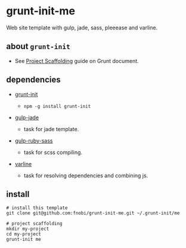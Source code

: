 grunt-init-me
================

Web site template with gulp, jade, sass, pleeease and varline.


## about `grunt-init`

- See [Project Scaffolding](http://gruntjs.com/project-scaffolding) guide on Grunt document.

## dependencies

- [grunt-init](https://github.com/gruntjs/grunt-init)
  - `npm -g install grunt-init`

- [gulp-jade](https://github.com/phated/gulp-jade)
  - task for jade template.

- [gulp-ruby-sass](https://github.com/sindresorhus/gulp-ruby-sass)
  - task for scss compiling.

- [varline](https://github.com/fnobi/varline)
  - task for resolving dependencies and combining js.

## install

```
# install this template
git clone git@github.com:fnobi/grunt-init-me.git ~/.grunt-init/me

# project scaffolding
mkdir my-project
cd my-project
grunt-init me
```
